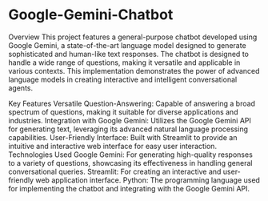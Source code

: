 # Google-Gemini-Chatbot

Overview
This project features a general-purpose chatbot developed using Google Gemini, a state-of-the-art language model designed to generate sophisticated and human-like text responses. The chatbot is designed to handle a wide range of questions, making it versatile and applicable in various contexts. This implementation demonstrates the power of advanced language models in creating interactive and intelligent conversational agents.

Key Features
Versatile Question-Answering: Capable of answering a broad spectrum of questions, making it suitable for diverse applications and industries.
Integration with Google Gemini: Utilizes the Google Gemini API for generating text, leveraging its advanced natural language processing capabilities.
User-Friendly Interface: Built with Streamlit to provide an intuitive and interactive web interface for easy user interaction.
Technologies Used
Google Gemini: For generating high-quality responses to a variety of questions, showcasing its effectiveness in handling general conversational queries.
Streamlit: For creating an interactive and user-friendly web application interface.
Python: The programming language used for implementing the chatbot and integrating with the Google Gemini API.

